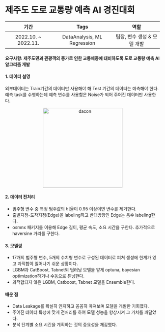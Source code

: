 # 제주도 도로 교통량 예측 AI 경진대회

|기간|Tags|역할|
|:---:|:---:|:---:|
|2022.10. ~ 2022.11.| DataAnalysis, ML Regression |팀장, 변수 생성 & 모델 개발|

#### 요구사항: 제주도민과 관광객의 증가로 인한 교통체증에 대비하도록 도로 교통량 예측 AI 알고리즘 개발
#### 1. 데이터 설명
외부데이터는 Train기간의 데이터만 사용해야 해 Test 기간의 데이터는 예측해야 한다. <br>
예측 task를 수행하는데 예측 변수를 사용함은 Noise가 되어 주어진 데이터만 사용한다.
<p align="center">
<img width="259" alt="dacon" src="https://github.com/HASEOKYUNG/Dacon-JejuIsland-RoadTrafficPrediction/assets/104245855/cda95f16-468d-414e-84b9-1d7d6c30193d">
</p>

#### 2. 데이터 전처리
- 범주형 변수 중 특정 범주값의 비율이 0.95 이상이면 변수를 제거한다.
- 출발지점-도착지점(Edge)을 labeling하고 반대방향인 Edge는 음수 labeling한다.
- osmnx 패키지를 이용해 Edge 길이, 평균 속도, 소요 시간을 구한다. 추가적으로 haversine 거리를 구한다.

#### 3. 모델링
- 17개의 범주형 변수, 5개의 수치형 변수로 구성된 데이터로 피쳐 생성에 한계가 있고 과적합이 일어나기 쉬운 상황이다.
- LGBM과 CatBoost, Tabnet외 딥러닝 모델을 얕게 optuna, bayesian optimization하거나 수동으로 튜닝한다.
- 과적합되지 않은 LGBM, Catboost, Tabnet 모델을 Ensemble한다.

#### 배운 점
- Data Leakage를 확실히 인지하고 꼼꼼히 따져보며 모델을 개발한 기회였다.
- 주어진 데이터 특성에 맞게 전처리를 하여 모델 성능을 향상시켜 그 가치를 깨달았다.
- 분석 단계별 소요 시간을 계획하는 것의 중요성을 체감했다.
